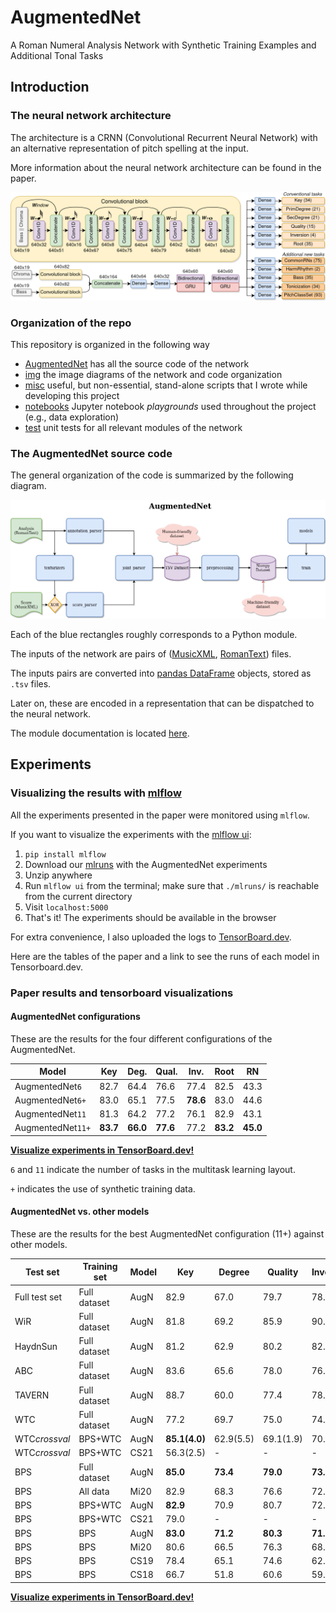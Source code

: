 # AugmentedNet
A Roman Numeral Analysis Network with Synthetic Training Examples and Additional Tonal Tasks

## Introduction

### The neural network architecture

The architecture is a CRNN (Convolutional Recurrent Neural Network) with an alternative representation of pitch spelling at the input.

More information about the neural network architecture can be found in the paper.

![AugmentedNet Architecture](img/AugmentedNetArchitecture.png)


### Organization of the repo

This repository is organized in the following way

- [AugmentedNet](AugmentedNet) has all the source code of the network
- [img](img) the image diagrams of the network and code organization
- [misc](misc) useful, but non-essential, stand-alone scripts that I wrote while developing this project
- [notebooks](notebooks) Jupyter notebook *playgrounds* used throughout the project (e.g., data exploration)
- [test](test) unit tests for all relevant modules of the network

### The AugmentedNet source code

The general organization of the code is summarized by the following diagram.

![AugmentedNet](img/AugmentedNetCode.png)

Each of the blue rectangles roughly corresponds to a Python module.

The inputs of the network are pairs of ([MusicXML](https://github.com/napulen/AugmentedNet/raw/main/rawdata/corrections/BPS/bps_02_01.mxl), [RomanText](https://raw.githubusercontent.com/napulen/AugmentedNet/main/rawdata/corrections/WiR/Corpus/Piano_Sonatas/Beethoven%2C_Ludwig_van/Op002_No2/1/analysis.txt?token=ABXMCX76PQLK7FU4FBXXCRDBCUPRW)) files.

The inputs pairs are converted into [pandas DataFrame](https://pandas.pydata.org/docs/reference/api/pandas.DataFrame.html) objects, stored as `.tsv` files.

Later on, these are encoded in a representation that can be dispatched to the neural network.

The module documentation is located [here](https://napulen.github.io/AugmentedNet).

## Experiments

### Visualizing the results with [mlflow](https://mlflow.org/)

All the experiments presented in the paper were monitored using `mlflow`.

If you want to visualize the experiments with the [mlflow ui](https://www.mlflow.org/docs/latest/quickstart.html#viewing-the-tracking-ui): 

1. `pip install mlflow`
2. Download our [mlruns](https://github.com/napulen/AugmentedNet/releases/download/untagged-142cdf7f106874032f7e/mlruns.zip) with the AugmentedNet experiments
3. Unzip anywhere
4. Run `mlflow ui` from the terminal; make sure that `./mlruns/` is reachable from the current directory
5. Visit `localhost:5000`
6. That's it! The experiments should be available in the browser

For extra convenience, I also uploaded the logs to [TensorBoard.dev](https://tensorboard.dev/).

Here are the tables of the paper and a link to see the runs of each model in Tensorboard.dev.

### Paper results and tensorboard visualizations

#### AugmentedNet configurations

These are the results for the four different configurations of the AugmentedNet.

| Model                      | Key           | Deg.          | Qual.         | Inv.          | Root          | RN            |
|----------------------------|---------------|---------------|---------------|---------------|---------------|---------------|
| AugmentedNet`6`              | 82.7          | 64.4          | 76.6          | 77.4          | 82.5          | 43.3          |
| AugmentedNet`6+`             | 83.0          | 65.1          | 77.5          | **78.6**      | 83.0          | 44.6          |
| AugmentedNet`11`             | 81.3          | 64.2          | 77.2          | 76.1          | 82.9          | 43.1          |
| AugmentedNet`11+`            | **83.7**      | **66.0**      | **77.6**      | 77.2          | **83.2**      | **45.0**      |

**[Visualize experiments in TensorBoard.dev!](https://tensorboard.dev/experiment/l6CPJ7TdSdOjxCbibzQJwA/#scalars)**

`6` and `11` indicate the number of tasks in the multitask learning layout.

`+` indicates the use of synthetic training data.




#### AugmentedNet vs. other models

These are the results for the best AugmentedNet configuration (11+) against other models.

| Test set                | Training set | Model        | Key                            | Degree                | Quality               | Inversion               | Root                  | ComRN                 | RN*conv*                       | RN*alt*               |
|-------------------------|--------------|--------------|--------------------------------|-----------------------|-----------------------|-----------------------|-----------------------|-----------------------|--------------------------------|-----------------------|
| Full test set           | Full dataset | AugN         | 82.9                           | 67.0                  | 79.7                  | 78.8                  | 83.0                  | 65.6                  | 46.4                           | 51.5                  |
| WiR                     | Full dataset | AugN         | 81.8                           | 69.2                  | 85.9                  | 90.3                  | 90.3                  | 70.2                  | 56.4                           | 62.4                  |
| HaydnSun                | Full dataset | AugN         | 81.2                           | 62.9                  | 80.2                  | 82.7                  | 86.5                  | 60.4                  | 48.6                           | 52.1                  |
| ABC                     | Full dataset | AugN         | 83.6                           | 65.6                  | 78.0                  | 76.9                  | 78.9                  | 62.6                  | 44.5                           | 48.4                  |
| TAVERN                  | Full dataset | AugN         | 88.7                           | 60.0                  | 77.4                  | 78.8                  | 81.5                  | 66.3                  | 42.6                           | 52.9                  |
| WTC                     | Full dataset | AugN         | 77.2                           | 69.7                  | 75.0                  | 74.4                  | 82.7                  | 61.7                  | **46.2**                       | 47.9                  |
| WTC*crossval*           | BPS+WTC      | AugN         | **85.1(4.0)**                  | 62.9(5.5)             | 69.1(1.9)             | 70.1(3.7)             | 79.2(1.8)             | 59.9(3.4)             | **42.9(4.2)**                  | 46.9(4.7)             |
| WTC*crossval*           | BPS+WTC      | CS21         | 56.3(2.5)                      | -                     | -                     | -                     | -                     | -                     | 26.0(1.7)                      | -                     |
| BPS                     | Full dataset | AugN         | **85.0**                       | **73.4**              | **79.0**              | **73.4**              | 84.4                  | 68.3                  | **45.4**                       | 49.3                  |
| BPS                     | All data     | Mi20         | 82.9                           | 68.3                  | 76.6                  | 72.0                  | -                     | -                     | 42.8                           | -                     |
| BPS                     | BPS+WTC      | AugN         | **82.9**                       | 70.9                  | 80.7                  | 72.0                  | 85.3                  | 67.6                  | **44.1**                       | 47.5                  |
| BPS                     | BPS+WTC      | CS21         | 79.0                           | -                     | -                     | -                     | -                     | -                     | 41.7                           | -                     |
| BPS                     | BPS          | AugN         | **83.0**                       | **71.2**              | **80.3**              | **71.1**              | 84.1                  | 68.5                  | **44.0**                       | 47.4                  |
| BPS                     | BPS          | Mi20         | 80.6                           | 66.5                  | 76.3                  | 68.1                  | -                     | -                     | 39.1                           | -                     |
| BPS                     | BPS          | CS19         | 78.4                           | 65.1                  | 74.6                  | 62.1                  | -                     | -                     | -                              | -                     |
| BPS                     | BPS          | CS18         | 66.7                           | 51.8                  | 60.6                  | 59.1                  | -                     | -                     | 25.7                           | -                     |

**[Visualize experiments in TensorBoard.dev!](https://tensorboard.dev/experiment/fXVA71nWTkSZh6CqTXCeCw/#scalars)**
